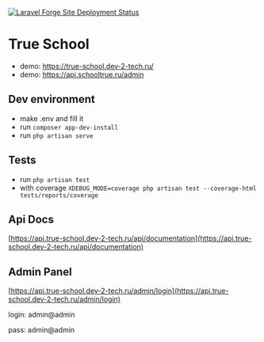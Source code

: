 [![Laravel Forge Site Deployment Status](https://img.shields.io/endpoint?url=https%3A%2F%2Fforge.laravel.com%2Fsite-badges%2F071bcb2e-0a97-4cf0-8b48-99853b645916%3Fdate%3D1%26commit%3D1&style=plastic)](https://forge.laravel.com/servers/704181/sites/2052472)

# True School

- demo: https://true-school.dev-2-tech.ru/
- demo: https://api.schooltrue.ru/admin
## Dev environment

- make .env and fill it
- run `composer app-dev-install`
- run `php artisan serve`

## Tests

- run `php artisan test`
- with coverage `XDEBUG_MODE=coverage php artisan test --coverage-html tests/reports/coverage`

## Api Docs

[https://api.true-school.dev-2-tech.ru/api/documentation](https://api.true-school.dev-2-tech.ru/api/documentation)

## Admin Panel

[https://api.true-school.dev-2-tech.ru/admin/login](https://api.true-school.dev-2-tech.ru/admin/login)

login: admin@admin

pass: admin@admin